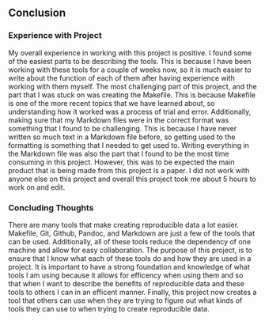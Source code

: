 ## Conclusion

### Experience with Project

My overall experience in working with this project is positive. I found some of the easiest parts to be describing the tools. This is because I have been working with these tools for a couple of weeks now, so it is much easier to write about the function of each of them after having experience with working with them myself. The most challenging part of this project, and the part that I was stuck on was creating the Makefile. This is because Makefile is one of the more recent topics that we have learned about, so understanding how it worked was a process of trial and error. Additionally, making sure that my Markdown files were in the correct format was something that I found to be challenging. This is because I have never written so much text in a Markdown file before, so getting used to the formatting is something that I needed to get used to. Writing everything in the Markdown file was also the part that I found to be the most time consuming in this project. However, this was to be expected the main product that is being made from this project is a paper. I did not work with anyone else on this project and overall this project took me about 5 hours to work on and edit.

### Concluding Thoughts

There are many tools that make creating reproducible data a lot easier. Makefile, Git, Github, Pandoc, and Markdown are just a few of the tools that can be used. Additionally, all of these tools reduce the dependency of one machine and allow for easy collaboration. The purpose of this project, is to ensure that I know what each of these tools do and how they are used in a project. It is important to have a strong foundation and knowledge of what tools I am using because it allows for efficency when using them and so that when I want to describe the benefits of reproducible data and these tools to others I can in an efficent manner. Finally, this project now creates a tool that others can use when they are trying to figure out what kinds of tools they can use to when trying to create reproducible data.
